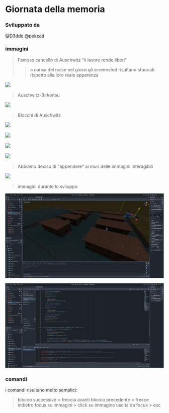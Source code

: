 # Giornata della memoria


### Sviluppato da

[@D3dde](https://github.com/D3dde)
[@pokead](https://github.com/pokead)

### immagini


> Famoso cancello di Auschwitz "il lavoro rende liberi"
>> a causa del noise nel gioco gli screenshot risultano sfuocati rispetto alla loro reale apparenza

![](https://github.com/D3dde/giornataDellaMemoria/blob/main/2025-06-04-225046_hyprshot.png?raw=true)

> Auschwitz-Birkenau

![](https://github.com/D3dde/giornataDellaMemoria/blob/main/2025-06-04-225021_hyprshot.png?raw=true)

> Blocchi di Auschwitz

![](https://github.com/D3dde/giornataDellaMemoria/blob/main/2025-06-04-225210_hyprshot.png?raw=true)

![](https://github.com/D3dde/giornataDellaMemoria/blob/main/2025-06-04-225220_hyprshot.png?raw=true)

![](https://github.com/D3dde/giornataDellaMemoria/blob/main/2025-06-04-225237_hyprshot.png?raw=true)

![](https://github.com/D3dde/giornataDellaMemoria/blob/main/2025-06-04-225245_hyprshot.png?raw=true)


> Abbiamo deciso di "appendere" ai muri delle immagini interagibili

![](https://github.com/D3dde/giornataDellaMemoria/blob/main/2025-06-04-225254_hyprshot.png?raw=true)

> immagini durante lo sviluppo

![](https://github.com/D3dde/giornataDellaMemoria/blob/main/2025-06-04-225654_hyprshot.png?raw=true)

![](https://github.com/D3dde/giornataDellaMemoria/blob/main/2025-06-04-232438_hyprshot.png?raw=true)


### comandi

i comandi risultano molto semplici:

>blocco successivo > freccia avanti
>blocco precedente > frecce indietro
>focus su immagini > click su immagine
>uscita da focus > esc
